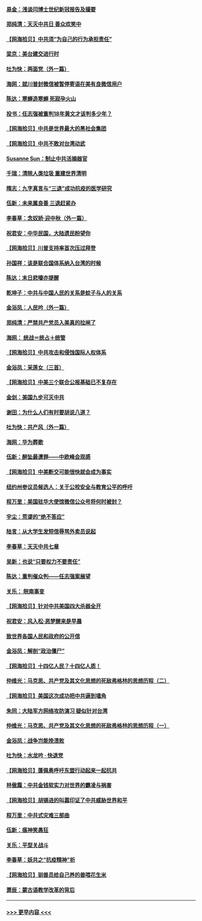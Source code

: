 #### [易金：浅谈闫博士世纪新冠报告及撮要](../pages/nsc993/n12426822.md?t=09242003) 
#### [郑纯清：天灭中共日 善众欢笑中](../pages/nsc993/n12426784.md?t=09242003) 
#### [【网海拾贝】中共须“为自己的行为承担责任”](../pages/nsc993/n12426067.md?t=09242003) 
#### [梁京：美台建交进行时](../pages/nsc993/n12424066.md?t=09242003) 
#### [吐为快：两面党（外一篇）](../pages/nsc993/n12424043.md?t=09242003) 
#### [海网：就川普封微信被暂停寄语在美有良微信用户](../pages/nsc993/n12424021.md?t=09242003) 
#### [陈达：寒蝉造寒蝉 死寂孕火山](../pages/nsc993/n12423958.md?t=09242003) 
#### [投书：任志强被重判18年黄文才该判多少年？](../pages/nsc993/n12423672.md?t=09242003) 
#### [【网海拾贝】中共是世界最大的黑社会集团](../pages/nsc993/n12423543.md?t=09242003) 
#### [【网海拾贝】中共不敢对台湾动武](../pages/nsc993/n12421418.md?t=09242003) 
#### [Susanne Sun：制止中共活摘器官](../pages/nsc993/n12419654.md?t=09242003) 
#### [千瑞：清除人类垃圾 重建世界清明](../pages/nsc993/n12419414.md?t=09242003) 
#### [隋志：九字真言与“三退”成功抗疫的医学研究](../pages/nsc993/n12419248.md?t=09242003) 
#### [伍新：未来属良善 三退赶紧办](../pages/nsc993/n12418496.md?t=09242003) 
#### [李春草：念奴娇·迎中秋（外一篇）](../pages/nsc993/n12418465.md?t=09242003) 
#### [祝君安：中华民国，大陆遗民盼望你](../pages/nsc993/n12418089.md?t=09242003) 
#### [【网海拾贝】川普支持率首次压过拜登](../pages/nsc993/n12418050.md?t=09242003) 
#### [孙国祥：该是联合国体系纳入台湾的时候](../pages/nsc993/n12417369.md?t=09242003) 
#### [陈达：末日悲嚎亦提醒](../pages/nsc993/n12416736.md?t=09242003) 
#### [乾坤子：中共与中国人民的关系是蚊子与人的关系](../pages/nsc993/n12416632.md?t=09242003) 
#### [金浴凤：人民吟（外一篇）](../pages/nsc993/n12416567.md?t=09242003) 
#### [郑纯清：严禁共产党员入美真的拉闸了](../pages/nsc993/n12416550.md?t=09242003) 
#### [海网： 统战＝统占＋统管](../pages/nsc993/n12416404.md?t=09242003) 
#### [【网海拾贝】中共攻击和侵蚀国际人权体系](../pages/nsc993/n12416250.md?t=09242003) 
#### [金浴凤：采莲女（三首）](../pages/nsc993/n12415517.md?t=09242003) 
#### [【网海拾贝】中美三个联合公报基础已不复存在](../pages/nsc993/n12415054.md?t=09242003) 
#### [金剑：美国九步可灭中共](../pages/nsc993/n12413183.md?t=09242003) 
#### [谢田：为什么人们有时要胡说八道？](../pages/nsc993/n12411861.md?t=09242003) 
#### [吐为快：共产风（外一篇）](../pages/nsc993/n12411761.md?t=09242003) 
#### [海网：华为葬歌](../pages/nsc993/n12410381.md?t=09242003) 
#### [伍新：醉坠最遭罪——中欧峰会观感](../pages/nsc993/n12410364.md?t=09242003) 
#### [【网海拾贝】中美断交可能很快就会成为事实](../pages/nsc993/n12409495.md?t=09242003) 
#### [纽约州参议员候选人：关于公校安全与教育公平的呼吁](../pages/nsc993/n12409228.md?t=09242003) 
#### [程万里：美国驻华大使馆微信公众号将何时被封？](../pages/nsc993/n12407397.md?t=09242003) 
#### [宇尘：荒谬的“绝不答应”](../pages/nsc993/n12407360.md?t=09242003) 
#### [陆言：从大学生发短信辱骂外卖员说起](../pages/nsc993/n12407285.md?t=09242003) 
#### [李春草：天灭中共七章](../pages/nsc993/n12406988.md?t=09242003) 
#### [吴新：也说“只要权力不要责任”](../pages/nsc993/n12406966.md?t=09242003) 
#### [陈达：重判催众判——任志强案展望](../pages/nsc993/n12404540.md?t=09242003) 
#### [关乐： 皖南事变](../pages/nsc993/n12404288.md?t=09242003) 
#### [【网海拾贝】针对中共美国四大杀器全开](../pages/nsc993/n12404172.md?t=09242003) 
#### [祝君安：风入松‧恶梦醒来是早晨](../pages/nsc993/n12401953.md?t=09242003) 
#### [致世界各国人民和政府的公开信](../pages/nsc993/n12401824.md?t=09242003) 
#### [金浴凤：解剖“政治僵尸”](../pages/nsc993/n12401808.md?t=09242003) 
#### [【网海拾贝】十四亿人民？十四亿人质！](../pages/nsc993/n12401708.md?t=09242003) 
#### [仲维光：马克思、共产党及其文化思想的死敌弗格林的思想历程（二）](../pages/nsc993/n12399107.md?t=09242003) 
#### [【网海拾贝】美国这次成功把中共逼到墙角](../pages/nsc993/n12400173.md?t=09242003) 
#### [朱同：大陆军方网络攻防演习 疑似针对台湾](../pages/nsc993/n12399868.md?t=09242003) 
#### [仲维光：马克思、共产党及其文化思想的死敌弗格林的思想历程（一）](../pages/nsc993/n12398341.md?t=09242003) 
#### [金浴凤：战争岂能挽溃败](../pages/nsc993/n12398855.md?t=09242003) 
#### [吐为快：水龙吟 · 快退党](../pages/nsc993/n12398849.md?t=09242003) 
#### [【网海拾贝】蓬佩奥呼吁东盟行动起来一起抗共](../pages/nsc993/n12398291.md?t=09242003) 
#### [林傲霜：中共金钱软实力对世界的霸凌与祸害](../pages/nsc993/n12397515.md?t=09242003) 
#### [【网海拾贝】胡锡进的叫嚣印证了中共威胁世界和平](../pages/nsc993/n12397455.md?t=09242003) 
#### [程万里：中共式灾难三部曲](../pages/nsc993/n12397106.md?t=09242003) 
#### [伍新：瘟神笑愚狂](../pages/nsc993/n12397052.md?t=09242003) 
#### [关乐：平型关战斗](../pages/nsc993/n12395387.md?t=09242003) 
#### [李春草：妖共之“抗疫精神”析](../pages/nsc993/n12395240.md?t=09242003) 
#### [【网海拾贝】驯兽员给自己养的兽喂花生米](../pages/nsc993/n12393919.md?t=09242003) 
#### [萧辰：蒙古语教学改革的背后](../pages/nsc993/n12393677.md?t=09242003) 

----
#### [ >>> 更早内容 <<< ](../indexes/nsc993-earlier.md)
